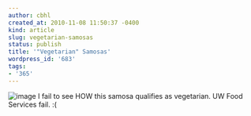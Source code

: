 ```yaml
---
author: cbhl
created_at: 2010-11-08 11:50:37 -0400
kind: article
slug: vegetarian-samosas
status: publish
title: '"Vegetarian" Samosas'
wordpress_id: '683'
tags:
- '365'
---
```


![image](http://images.azuresky.ca/blog/wp-content/uploads/2010/11/wpid-IMG_20101108_112131.jpg)
I fail to see HOW this samosa qualifies as vegetarian. UW Food Services
fail. :(
